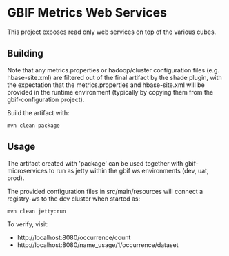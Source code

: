# GBIF Metrics Web Services

This project exposes read only web services on top of the various cubes.

## Building

Note that any metrics.properties or hadoop/cluster configuration files (e.g. hbase-site.xml) are filtered out of the
final artifact by the shade plugin, with the expectation that the metrics.properties and hbase-site.xml will be provided
in the runtime environment (typically by copying them from the gbif-configuration project).

Build the artifact with:

````shell
mvn clean package
````

## Usage
The artifact created with 'package' can be used together with gbif-microservices to run as jetty within the gbif ws environments (dev, uat, prod).

The provided configuration files in src/main/resources will connect a registry-ws to the dev cluster when started as:

````shell
mvn clean jetty:run
````

To verify, visit:
  - http://localhost:8080/occurrence/count
  - http://localhost:8080/name_usage/1/occurrence/dataset
